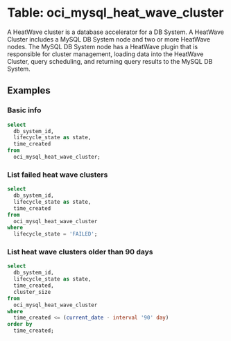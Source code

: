 # Table: oci_mysql_heat_wave_cluster

A HeatWave cluster is a database accelerator for a DB System. A HeatWave Cluster includes a MySQL DB System node and two or more HeatWave nodes. The MySQL DB System node has a HeatWave plugin that is responsible for cluster management, loading data into the HeatWave Cluster, query scheduling, and returning query results to the MySQL DB System.

## Examples

### Basic info

```sql
select
  db_system_id,
  lifecycle_state as state,
  time_created
from
  oci_mysql_heat_wave_cluster;
```

### List failed heat wave clusters

```sql
select
  db_system_id,
  lifecycle_state as state,
  time_created
from
  oci_mysql_heat_wave_cluster
where
  lifecycle_state = 'FAILED';
```

### List heat wave clusters older than 90 days

```sql
select
  db_system_id,
  lifecycle_state as state,
  time_created,
  cluster_size
from
  oci_mysql_heat_wave_cluster
where
  time_created <= (current_date - interval '90' day)
order by
  time_created;
```
